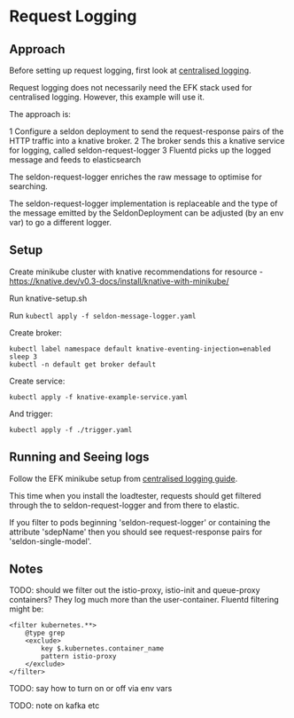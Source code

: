 # Request Logging

## Approach

Before setting up request logging, first look at [centralised logging](../README.md).

Request logging does not necessarily need the EFK stack used for centralised logging. However, this example will use it.

The approach is:

1 Configure a seldon deployment to send the request-response pairs of the HTTP traffic into a knative broker.
2 The broker sends this a knative service for logging, called seldon-request-logger
3 Fluentd picks up the logged message and feeds to elasticsearch

The seldon-request-logger enriches the raw message to optimise for searching.

The seldon-request-logger implementation is replaceable and the type of the message emitted by the SeldonDeployment can be adjusted (by an env var) to go a different logger.

## Setup

Create minikube cluster with knative recommendations for resource - https://knative.dev/v0.3-docs/install/knative-with-minikube/

Run knative-setup.sh

Run `kubectl apply -f seldon-message-logger.yaml`


Create broker:

```
kubectl label namespace default knative-eventing-injection=enabled
sleep 3
kubectl -n default get broker default
```

Create service:

```
kubectl apply -f knative-example-service.yaml
```

And trigger:
```
kubectl apply -f ./trigger.yaml
```

## Running and Seeing logs

Follow the EFK minikube setup from [centralised logging guide](../README.md).

This time when you install the loadtester, requests should get filtered through the to seldon-request-logger and from there to elastic.

If you filter to pods beginning 'seldon-request-logger' or containing the attribute 'sdepName' then you should see request-response pairs for 'seldon-single-model'.

## Notes

TODO: should we filter out the istio-proxy, istio-init and queue-proxy containers? They log much more than the user-container. Fluentd filtering might be:

```
<filter kubernetes.**>
    @type grep
    <exclude>
        key $.kubernetes.container_name
        pattern istio-proxy
    </exclude>
</filter>
```

TODO: say how to turn on or off via env vars

TODO: note on kafka etc